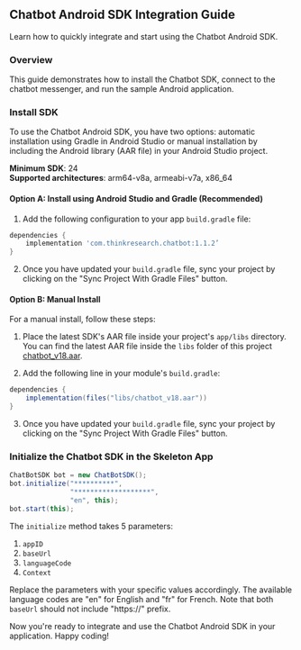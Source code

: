## Chatbot Android SDK Integration Guide

Learn how to quickly integrate and start using the Chatbot Android SDK.

### Overview

This guide demonstrates how to install the Chatbot SDK, connect to the chatbot messenger, and run the sample Android application.

### Install SDK

To use the Chatbot Android SDK, you have two options: automatic installation using Gradle in Android Studio or manual installation by including the Android library (AAR file) in your Android Studio project.

**Minimum SDK**: 24  
**Supported architectures**: arm64-v8a, armeabi-v7a, x86_64

#### Option A: Install using Android Studio and Gradle (Recommended)

1. Add the following configuration to your app `build.gradle` file:

```groovy
dependencies {
    implementation 'com.thinkresearch.chatbot:1.1.2’
}
```

2. Once you have updated your `build.gradle` file, sync your project by clicking on the "Sync Project With Gradle Files" button.

#### Option B: Manual Install

For a manual install, follow these steps:

1. Place the latest SDK's AAR file inside your project's `app/libs` directory. You can find the latest AAR file inside the `libs` folder of this project <a href="https://bitbucket.org/architech/think-research-android-skelton-app/src/main/app/libs/chatbot_v18.aar" target="_blank">chatbot_v18.aar</a>.

2. Add the following line in your module's `build.gradle`:

```groovy
dependencies {
    implementation(files("libs/chatbot_v18.aar"))
}
```

3. Once you have updated your `build.gradle` file, sync your project by clicking on the "Sync Project With Gradle Files" button.

### Initialize the Chatbot SDK in the Skeleton App

```java
ChatBotSDK bot = new ChatBotSDK();
bot.initialize("**********",
               "*******************",
               "en", this);
bot.start(this);
```

The `initialize` method takes 5 parameters:
1. `appID`
2. `baseUrl`
4. `languageCode`
5. `Context`

Replace the parameters with your specific values accordingly. The available language codes are "en" for English and "fr" for French. Note that both `baseUrl` should not include "https://" prefix.

Now you're ready to integrate and use the Chatbot Android SDK in your application. Happy coding!